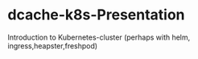 # dcache-k8s-Presentation
Introduction to Kubernetes-cluster (perhaps with helm, ingress,heapster,freshpod)
